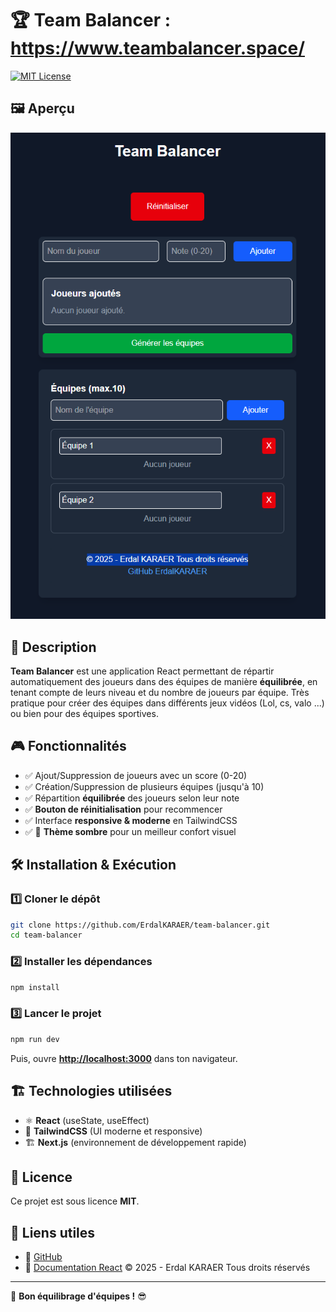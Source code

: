# 🏆 Team Balancer : https://www.teambalancer.space/

[![MIT License](https://img.shields.io/badge/license-MIT-green.svg)](LICENSE)

## 🖼️ Aperçu
![alt text](https://github.com/ErdalKARAER/team_balancer/blob/create_project_structure/team_balancer.png?raw=true)

## 📌 Description
**Team Balancer** est une application React permettant de répartir automatiquement des joueurs dans des équipes de manière **équilibrée**, en tenant compte de leurs niveau et du nombre de joueurs par équipe.
Très pratique pour créer des équipes dans différents jeux vidéos (Lol, cs, valo ...) ou bien pour des équipes sportives.

## 🎮 Fonctionnalités
- ✅ Ajout/Suppression de joueurs avec un score (0-20)
- ✅ Création/Suppression de plusieurs équipes (jusqu'à 10)
- ✅ Répartition **équilibrée** des joueurs selon leur note
- ✅ **Bouton de réinitialisation** pour recommencer
- ✅ Interface **responsive & moderne** en TailwindCSS
- ✅ 🎨 **Thème sombre** pour un meilleur confort visuel

## 🛠️ Installation & Exécution
### 1️⃣ **Cloner le dépôt**
```sh
git clone https://github.com/ErdalKARAER/team-balancer.git
cd team-balancer
```

### 2️⃣ **Installer les dépendances**
```sh
npm install
```

### 3️⃣ **Lancer le projet**
```sh
npm run dev
```
Puis, ouvre **[http://localhost:3000](http://localhost:3000)** dans ton navigateur.

## 🏗️ Technologies utilisées
- ⚛️ **React** (useState, useEffect)
- 🎨 **TailwindCSS** (UI moderne et responsive)
- 🏗️ **Next.js** (environnement de développement rapide)

## 📜 Licence
Ce projet est sous licence **MIT**.

## 🔗 Liens utiles
- 🔗 [GitHub](https://github.com/ErdalKARAER/)
- 🔗 [Documentation React](https://react.dev/)
© 2025 - Erdal KARAER Tous droits réservés
---

🚀 **Bon équilibrage d'équipes !** 😎

